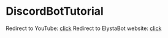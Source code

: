 # DiscordBotTutorial

Redirect to YouTube: [click](https://www.youtube.com/channel/UCikje7uVxMajw1Qf7TFfWUQ) 
Redirect to ElystaBot website: [click](https://elystabot.ml)

